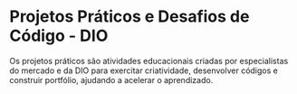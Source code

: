 # Projetos Práticos e Desafios de Código - DIO
Os projetos práticos são atividades educacionais criadas por especialistas do mercado e da DIO para exercitar criatividade, desenvolver códigos e construir portfólio, ajudando a acelerar o aprendizado.

